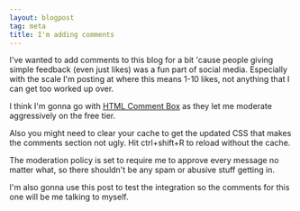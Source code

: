 ```yaml
---
layout: blogpost
tag: meta
title: I'm adding comments
---
```


I've wanted to add comments to this blog for a bit 'cause people giving simple feedback (even just likes) was a fun part of social media.
Especially with the scale I'm posting at where this means 1-10 likes, not anything that I can get too worked up over.

I think I'm gonna go with [HTML Comment Box](https://www.htmlcommentbox.com/) as they let me moderate aggressively on the free tier.

Also you might need to clear your cache to get the updated CSS that makes the comments section not ugly. Hit ctrl+shift+R to reload without the cache.

<!--more-->

The moderation policy is set to require me to approve every message no matter what, so there shouldn't be any spam or abusive stuff getting in.

I'm also gonna use this post to test the integration so the comments for this one will be me talking to myself.
